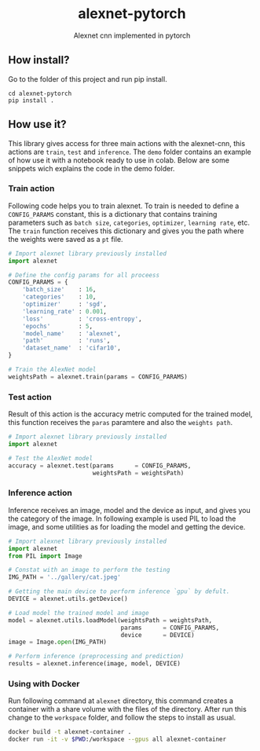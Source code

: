<div align="center">
  <h1>alexnet-pytorch</h1>
  Alexnet cnn implemented in pytorch
  <!--  -->
  <!-- <p align="center"> -->
  <!--   <a href="here_is_a_demo_video"> -->
  <!--   <img alt="Blueberry Detection ROS" src="gallery/image-demo.png"></a> -->
  </p>

</div>


## How install?

Go to the folder of this project and run pip install.
```
cd alexnet-pytorch
pip install .
```

## How use it?

This library gives access for three main actions with the alexnet-cnn, this actions are
`train`, `test` and `inference`. The `demo` folder contains an example of how use it
with a notebook ready to use in colab. Below are some snippets wich explains the code 
in the demo folder.


### Train action

Following code helps you to train alexnet. To train is needed to define a `CONFIG_PARAMS`
constant, this is a dictionary that contains training parameters such as `batch size`,
`categories`, `optimizer`, `learning rate`, etc. The `train` function receives this
dictionary and gives you the path where the weights were saved as a `pt` file.

```python
# Import alexnet library previously installed
import alexnet

# Define the config params for all proceess
CONFIG_PARAMS = {
    'batch_size'    : 16,
    'categories'    : 10,
    'optimizer'     : 'sgd',
    'learning_rate' : 0.001,
    'loss'          : 'cross-entropy',
    'epochs'        : 5,
    'model_name'    : 'alexnet',
    'path'          : 'runs',
    'dataset_name'  : 'cifar10',
}

# Train the AlexNet model
weightsPath = alexnet.train(params = CONFIG_PARAMS)
```

### Test action

Result of this action is the accuracy metric computed for the trained model, this
function receives the `paras` paramtere and also the `weights path`.

```python
# Import alexnet library previously installed
import alexnet

# Test the AlexNet model
accuracy = alexnet.test(params      = CONFIG_PARAMS, 
                        weightsPath = weightsPath)
```

### Inference action

Inference receives an image, model and the device as input, and gives you the category
of the image. In following example is used PIL to load the image, and some utilities
as for loading the model and getting the device. 

```python
# Import alexnet library previously installed
import alexnet
from PIL import Image

# Constat with an image to perform the testing
IMG_PATH = '../gallery/cat.jpeg'

# Getting the main device to perform inference `gpu` by defult.
DEVICE = alexnet.utils.getDevice()

# Load model the trained model and image 
model = alexnet.utils.loadModel(weightsPath = weightsPath, 
                                params      = CONFIG_PARAMS, 
                                device      = DEVICE)
image = Image.open(IMG_PATH)

# Perform inference (preprocessing and prediction)
results = alexnet.inference(image, model, DEVICE)
```

### Using with Docker

Run following command at `alexnet` directory, this command creates a container with a share 
volume with the files of the directory. After run this change to the `workspace` folder, 
and follow the steps to install as usual.

```bash
docker build -t alexnet-container .
docker run -it -v $PWD:/workspace --gpus all alexnet-container
```


